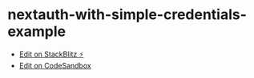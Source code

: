 # nextauth-with-simple-credentials-example

- [Edit on StackBlitz ⚡️](https://stackblitz.com/edit/nextjs-crt5yb)
- [Edit on CodeSandbox](https://codesandbox.io/p/github/junkor-1011/nextauth-with-simple-credentials-example/codesandbox)
